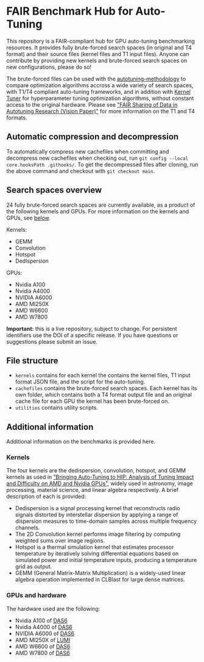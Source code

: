 # FAIR Benchmark Hub for Auto-Tuning
This repository is a FAIR-compliant hub for GPU auto-tuning benchmarking resources. 
It provides fully brute-forced search spaces (in original and T4 format) and their source files (kernel files and T1 input files). 
Anyone can contribute by providing new kernels and brute-forced search spaces on new configurations, please do so!

The brute-forced files can be used with the [autotuning-methodology](https://github.com/AutoTuningAssociation/autotuning_methodology) to compare optimization algorithms accross a wide variety of search spaces, with T1/T4 compliant auto-tuning frameworks, and in addition with [Kernel Tuner](https://github.com/KernelTuner/kernel_tuner) for hyperparameter tuning optimization algorithms, without constant access to the original hardware.
Please see ["FAIR Sharing of Data in Autotuning Research (Vision Paper)"](https://doi.org/10.1145/3629527.3651429) for more information on the T1 and T4 formats.

## Automatic compression and decompression
To automatically compress new cachefiles when committing and decompress new cachefiles when checking out, run `git config --local core.hooksPath .githooks/`. 
To get the decompressed files after cloning, run the above command and checkout with `git checkout main`. 

## Search spaces overview
24 fully brute-forced search spaces are currently available, as a product of the following kernels and GPUs. 
For more information on the kernels and GPUs, see [below](#Additional-information).

Kernels:
- GEMM
- Convolution
- Hotspot
- Dedispersion

GPUs:
- Nvidia A100
- Nvidia A4000
- NVIDIA A6000
- AMD MI250X
- AMD W6600
- AMD W7800

**Important:** this is a live repository, subject to change. For persistent identifiers use the DOI of a specific release. If you have questions or suggestions please submit an issue.

## File structure
- `kernels` contains for each kernel the contains the kernel files, T1 input format JSON file, and the script for the auto-tuning. 
- `cachefiles` contains the brute-forced search spaces. Each kernel has its own folder, which contains both a T4 format output file and an original cache file for each GPU the kernel has been brute-forced on. 
- `utilities` contains utility scripts.

## Additional information 
Additional information on the benchmarks is provided here.

### Kernels
The four kernels are the dedispersion, convolution, hotspot, and GEMM kernels as used in ["Bringing Auto-Tuning to HIP: Analysis of Tuning Impact and Difficulty on AMD and Nvidia GPUs"](https://doi.org/10.5281/zenodo.11617999), widely used in astronomy, image processing, material science, and linear algebra respectively.
A brief description of each is provided:
- Dedispersion is a signal processing kernel that reconstructs radio signals distorted by interstellar dispersion by applying a range of dispersion measures to time-domain samples across multiple frequency channels. 
- The 2D Convolution kernel performs image filtering by computing weighted sums over image regions. 
- Hotspot is a thermal simulation kernel that estimates processor temperature by iteratively solving differential equations based on simulated power and initial temperature inputs, producing a temperature grid as output. 
- GEMM (General Matrix-Matrix Multiplication) is a widely-used linear algebra operation implemented in CLBlast for large dense matrices. 

### GPUs and hardware
The hardware used are the following:
- Nvidia A100 of [DAS6](https://www.cs.vu.nl/das/)
- Nvidia A4000 of [DAS6](https://www.cs.vu.nl/das/)
- NVIDIA A6000 of [DAS6](https://www.cs.vu.nl/das/)
- AMD MI250X of [LUMI](https://www.lumi-supercomputer.eu)
- AMD W6600 of [DAS6](https://www.cs.vu.nl/das/)
- AMD W7800 of [DAS6](https://www.cs.vu.nl/das/)
